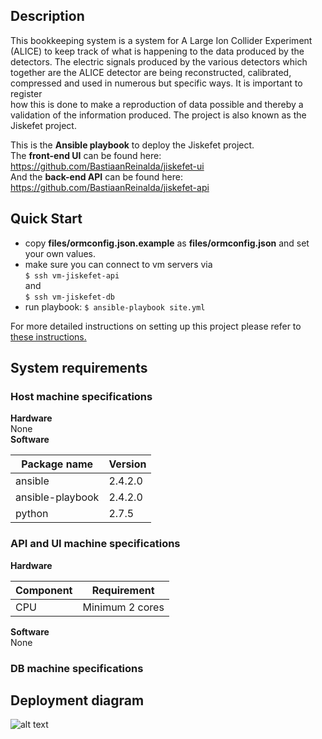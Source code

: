 ## Description
This bookkeeping system is a system for A Large Ion Collider Experiment
(ALICE) to keep track of what is happening to the data produced by the detectors. The electric signals produced by the various detectors which
together are the ALICE detector are being reconstructed, calibrated, compressed and used in numerous but specific ways. It is important to register  
how this is done to make a reproduction of data possible and thereby a validation of the information produced. The project is also known as the
Jiskefet project.  

This is the **Ansible playbook** to deploy the Jiskefet project.   
The **front-end UI** can be found here: https://github.com/BastiaanReinalda/jiskefet-ui  
And the **back-end API** can be found here: https://github.com/BastiaanReinalda/jiskefet-api  

## Quick Start

- copy **files/ormconfig.json.example** as **files/ormconfig.json** and set your own values.
- make sure you can connect to vm servers via  
`$ ssh vm-jiskefet-api`  
and  
`$ ssh vm-jiskefet-db`
- run playbook: `$ ansible-playbook site.yml`

For more detailed instructions on setting up this project please refer to [these instructions.](https://github.com/misharigot/sfs-ansible/blob/develop/Instruction.md) 

## System requirements
### **Host machine specifications**  
**Hardware**  
None  
**Software**  

Package name | Version 
--- | --- 
ansible | 2.4.2.0  
ansible-playbook | 2.4.2.0  
python | 2.7.5   

### **API and UI machine specifications**  
**Hardware**  

Component | Requirement 
--- | --- 
CPU | Minimum 2 cores   

**Software**  
None

### **DB machine specifications**


## Deployment diagram
![alt text][dd]

[dd]: https://github.com/misharigot/sfs-ansible/blob/develop/Deployment_Diagram_Jiskefet.png "Deployment diagram"

